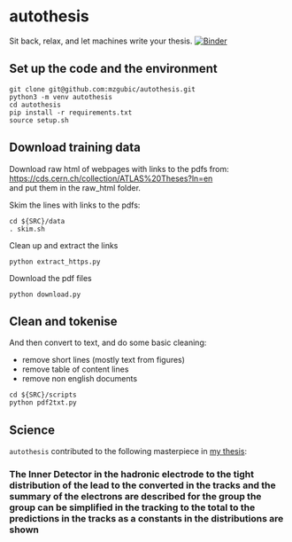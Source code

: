 # autothesis

Sit back, relax, and let machines write your thesis.
[![Binder](https://mybinder.org/badge_logo.svg)](https://mybinder.org/v2/gh/mzgubic/autothesis/master?filepath=notebooks%2FGenerateCharacterTokens.ipynb)

## Set up the code and the environment
```
git clone git@github.com:mzgubic/autothesis.git
python3 -m venv autothesis
cd autothesis
pip install -r requirements.txt
source setup.sh
```

## Download training data

Download raw html of webpages with links to the pdfs from:  
https://cds.cern.ch/collection/ATLAS%20Theses?ln=en  
and put them in the raw_html folder.

Skim the lines with links to the pdfs:
```
cd ${SRC}/data
. skim.sh
```

Clean up and extract the links
```
python extract_https.py
```

Download the pdf files
```
python download.py
```

## Clean and tokenise

And then convert to text, and do some basic cleaning:
- remove short lines (mostly text from figures)
- remove table of content lines
- remove non english documents
```
cd ${SRC}/scripts
python pdf2txt.py
```

## Science
`autothesis` contributed to the following masterpiece in [my thesis](https://ora.ox.ac.uk/objects/uuid:3990bbe9-ae68-4f1a-b225-421533417fb0):


### The Inner Detector in the hadronic electrode to the tight distribution of the lead to the converted in the tracks and the summary of the electrons are described for the group the group can be simplified in the tracking to the total to the predictions in the tracks as a constants in the distributions are shown


